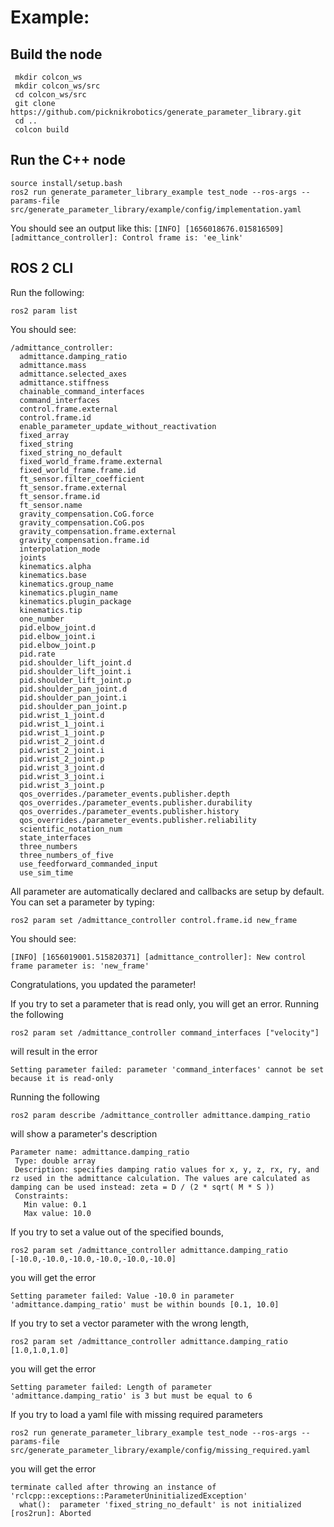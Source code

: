 # Example:

## Build the node

```
 mkdir colcon_ws
 mkdir colcon_ws/src
 cd colcon_ws/src
 git clone https://github.com/picknikrobotics/generate_parameter_library.git
 cd ..
 colcon build
```

## Run the C++ node

```
source install/setup.bash
ros2 run generate_parameter_library_example test_node --ros-args --params-file src/generate_parameter_library/example/config/implementation.yaml
```

You should see an output like this:
`[INFO] [1656018676.015816509] [admittance_controller]: Control frame is: 'ee_link'`

## ROS 2 CLI

Run the following:

`ros2 param list`

You should see:

```
/admittance_controller:
  admittance.damping_ratio
  admittance.mass
  admittance.selected_axes
  admittance.stiffness
  chainable_command_interfaces
  command_interfaces
  control.frame.external
  control.frame.id
  enable_parameter_update_without_reactivation
  fixed_array
  fixed_string
  fixed_string_no_default
  fixed_world_frame.frame.external
  fixed_world_frame.frame.id
  ft_sensor.filter_coefficient
  ft_sensor.frame.external
  ft_sensor.frame.id
  ft_sensor.name
  gravity_compensation.CoG.force
  gravity_compensation.CoG.pos
  gravity_compensation.frame.external
  gravity_compensation.frame.id
  interpolation_mode
  joints
  kinematics.alpha
  kinematics.base
  kinematics.group_name
  kinematics.plugin_name
  kinematics.plugin_package
  kinematics.tip
  one_number
  pid.elbow_joint.d
  pid.elbow_joint.i
  pid.elbow_joint.p
  pid.rate
  pid.shoulder_lift_joint.d
  pid.shoulder_lift_joint.i
  pid.shoulder_lift_joint.p
  pid.shoulder_pan_joint.d
  pid.shoulder_pan_joint.i
  pid.shoulder_pan_joint.p
  pid.wrist_1_joint.d
  pid.wrist_1_joint.i
  pid.wrist_1_joint.p
  pid.wrist_2_joint.d
  pid.wrist_2_joint.i
  pid.wrist_2_joint.p
  pid.wrist_3_joint.d
  pid.wrist_3_joint.i
  pid.wrist_3_joint.p
  qos_overrides./parameter_events.publisher.depth
  qos_overrides./parameter_events.publisher.durability
  qos_overrides./parameter_events.publisher.history
  qos_overrides./parameter_events.publisher.reliability
  scientific_notation_num
  state_interfaces
  three_numbers
  three_numbers_of_five
  use_feedforward_commanded_input
  use_sim_time
  ```

All parameter are automatically declared and callbacks are setup by default. You can set a parameter by typing:

`ros2 param set /admittance_controller control.frame.id new_frame`

You should see:

`[INFO] [1656019001.515820371] [admittance_controller]: New control frame parameter is: 'new_frame'`

Congratulations, you updated the parameter!

If you try to set a parameter that is read only, you will get an error. Running the following

`ros2 param set /admittance_controller command_interfaces ["velocity"]`

will result in the error

`Setting parameter failed: parameter 'command_interfaces' cannot be set because it is read-only`

Running the following

`ros2 param describe /admittance_controller admittance.damping_ratio`

will show a parameter's description

 ```
 Parameter name: admittance.damping_ratio
  Type: double array
  Description: specifies damping ratio values for x, y, z, rx, ry, and rz used in the admittance calculation. The values are calculated as damping can be used instead: zeta = D / (2 * sqrt( M * S ))
  Constraints:
    Min value: 0.1
    Max value: 10.0
```

If you try to set a value out of the specified bounds,

`ros2 param set /admittance_controller admittance.damping_ratio [-10.0,-10.0,-10.0,-10.0,-10.0,-10.0]`

you will get the error

`Setting parameter failed: Value -10.0 in parameter 'admittance.damping_ratio' must be within bounds [0.1, 10.0]`

If you try to set a vector parameter with the wrong length,

`ros2 param set /admittance_controller admittance.damping_ratio [1.0,1.0,1.0]`

you will get the error

`Setting parameter failed: Length of parameter 'admittance.damping_ratio' is 3 but must be equal to 6`

If you try to load a yaml file with missing required parameters

`ros2 run generate_parameter_library_example test_node --ros-args --params-file src/generate_parameter_library/example/config/missing_required.yaml`

you will get the error

```
terminate called after throwing an instance of 'rclcpp::exceptions::ParameterUninitializedException'
  what():  parameter 'fixed_string_no_default' is not initialized
[ros2run]: Aborted
```
